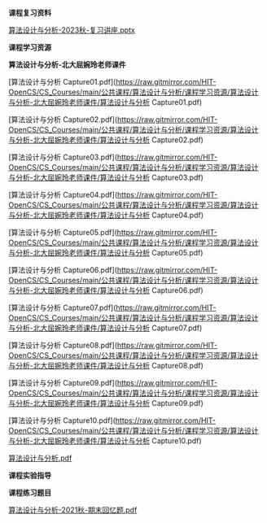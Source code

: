 <!-- tabs:start -->
**课程复习资料**

[算法设计与分析-2023秋-复习讲座.pptx](https://raw.gitmirror.com/HIT-OpenCS/CS_Courses/main/公共课程/算法设计与分析/课程复习资料/算法设计与分析-2023秋-复习讲座.pptx)

**课程学习资源**

**算法设计与分析-北大屈婉玲老师课件**

[算法设计与分析 Capture01.pdf](https://raw.gitmirror.com/HIT-OpenCS/CS_Courses/main/公共课程/算法设计与分析/课程学习资源/算法设计与分析-北大屈婉玲老师课件/算法设计与分析 Capture01.pdf)

[算法设计与分析 Capture02.pdf](https://raw.gitmirror.com/HIT-OpenCS/CS_Courses/main/公共课程/算法设计与分析/课程学习资源/算法设计与分析-北大屈婉玲老师课件/算法设计与分析 Capture02.pdf)

[算法设计与分析 Capture03.pdf](https://raw.gitmirror.com/HIT-OpenCS/CS_Courses/main/公共课程/算法设计与分析/课程学习资源/算法设计与分析-北大屈婉玲老师课件/算法设计与分析 Capture03.pdf)

[算法设计与分析 Capture04.pdf](https://raw.gitmirror.com/HIT-OpenCS/CS_Courses/main/公共课程/算法设计与分析/课程学习资源/算法设计与分析-北大屈婉玲老师课件/算法设计与分析 Capture04.pdf)

[算法设计与分析 Capture05.pdf](https://raw.gitmirror.com/HIT-OpenCS/CS_Courses/main/公共课程/算法设计与分析/课程学习资源/算法设计与分析-北大屈婉玲老师课件/算法设计与分析 Capture05.pdf)

[算法设计与分析 Capture06.pdf](https://raw.gitmirror.com/HIT-OpenCS/CS_Courses/main/公共课程/算法设计与分析/课程学习资源/算法设计与分析-北大屈婉玲老师课件/算法设计与分析 Capture06.pdf)

[算法设计与分析 Capture07.pdf](https://raw.gitmirror.com/HIT-OpenCS/CS_Courses/main/公共课程/算法设计与分析/课程学习资源/算法设计与分析-北大屈婉玲老师课件/算法设计与分析 Capture07.pdf)

[算法设计与分析 Capture08.pdf](https://raw.gitmirror.com/HIT-OpenCS/CS_Courses/main/公共课程/算法设计与分析/课程学习资源/算法设计与分析-北大屈婉玲老师课件/算法设计与分析 Capture08.pdf)

[算法设计与分析 Capture09.pdf](https://raw.gitmirror.com/HIT-OpenCS/CS_Courses/main/公共课程/算法设计与分析/课程学习资源/算法设计与分析-北大屈婉玲老师课件/算法设计与分析 Capture09.pdf)

[算法设计与分析 Capture10.pdf](https://raw.gitmirror.com/HIT-OpenCS/CS_Courses/main/公共课程/算法设计与分析/课程学习资源/算法设计与分析-北大屈婉玲老师课件/算法设计与分析 Capture10.pdf)

[算法设计与分析.pdf](https://raw.gitmirror.com/HIT-OpenCS/CS_Courses/main/公共课程/算法设计与分析/课程学习资源/算法设计与分析-北大屈婉玲老师课件/算法设计与分析.pdf)

**课程实验指导**

**课程练习题目**

[算法设计与分析-2021秋-期末回忆题.pdf](https://raw.gitmirror.com/HIT-OpenCS/CS_Courses/main/公共课程/算法设计与分析/课程练习题目/算法设计与分析-2021秋-期末回忆题.pdf)

<!-- tabs:end -->